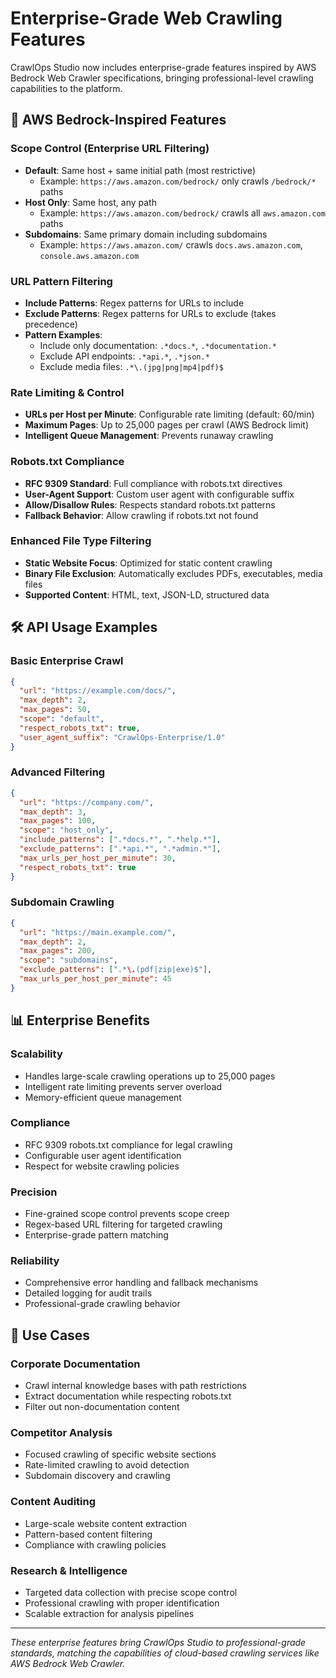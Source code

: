# Enterprise-Grade Web Crawling Features

CrawlOps Studio now includes enterprise-grade features inspired by AWS Bedrock Web Crawler specifications, bringing professional-level crawling capabilities to the platform.

## 🏢 AWS Bedrock-Inspired Features

### Scope Control (Enterprise URL Filtering)
- **Default**: Same host + same initial path (most restrictive)
  - Example: `https://aws.amazon.com/bedrock/` only crawls `/bedrock/*` paths
- **Host Only**: Same host, any path 
  - Example: `https://aws.amazon.com/bedrock/` crawls all `aws.amazon.com` paths
- **Subdomains**: Same primary domain including subdomains
  - Example: `https://aws.amazon.com/` crawls `docs.aws.amazon.com`, `console.aws.amazon.com`

### URL Pattern Filtering
- **Include Patterns**: Regex patterns for URLs to include
- **Exclude Patterns**: Regex patterns for URLs to exclude (takes precedence)
- **Pattern Examples**:
  - Include only documentation: `.*docs.*`, `.*documentation.*`
  - Exclude API endpoints: `.*api.*`, `.*json.*`
  - Exclude media files: `.*\.(jpg|png|mp4|pdf)$`

### Rate Limiting & Control
- **URLs per Host per Minute**: Configurable rate limiting (default: 60/min)
- **Maximum Pages**: Up to 25,000 pages per crawl (AWS Bedrock limit)
- **Intelligent Queue Management**: Prevents runaway crawling

### Robots.txt Compliance
- **RFC 9309 Standard**: Full compliance with robots.txt directives
- **User-Agent Support**: Custom user agent with configurable suffix
- **Allow/Disallow Rules**: Respects standard robots.txt patterns
- **Fallback Behavior**: Allow crawling if robots.txt not found

### Enhanced File Type Filtering
- **Static Website Focus**: Optimized for static content crawling
- **Binary File Exclusion**: Automatically excludes PDFs, executables, media files
- **Supported Content**: HTML, text, JSON-LD, structured data

## 🛠️ API Usage Examples

### Basic Enterprise Crawl
```json
{
  "url": "https://example.com/docs/",
  "max_depth": 2,
  "max_pages": 50,
  "scope": "default",
  "respect_robots_txt": true,
  "user_agent_suffix": "CrawlOps-Enterprise/1.0"
}
```

### Advanced Filtering
```json
{
  "url": "https://company.com/",
  "max_depth": 3,
  "max_pages": 100,
  "scope": "host_only",
  "include_patterns": [".*docs.*", ".*help.*"],
  "exclude_patterns": [".*api.*", ".*admin.*"],
  "max_urls_per_host_per_minute": 30,
  "respect_robots_txt": true
}
```

### Subdomain Crawling
```json
{
  "url": "https://main.example.com/",
  "max_depth": 2,
  "max_pages": 200,
  "scope": "subdomains",
  "exclude_patterns": [".*\.(pdf|zip|exe)$"],
  "max_urls_per_host_per_minute": 45
}
```

## 📊 Enterprise Benefits

### Scalability
- Handles large-scale crawling operations up to 25,000 pages
- Intelligent rate limiting prevents server overload
- Memory-efficient queue management

### Compliance
- RFC 9309 robots.txt compliance for legal crawling
- Configurable user agent identification
- Respect for website crawling policies

### Precision
- Fine-grained scope control prevents scope creep
- Regex-based URL filtering for targeted crawling
- Enterprise-grade pattern matching

### Reliability
- Comprehensive error handling and fallback mechanisms
- Detailed logging for audit trails
- Professional-grade crawling behavior

## 🚀 Use Cases

### Corporate Documentation
- Crawl internal knowledge bases with path restrictions
- Extract documentation while respecting robots.txt
- Filter out non-documentation content

### Competitor Analysis
- Focused crawling of specific website sections
- Rate-limited crawling to avoid detection
- Subdomain discovery and crawling

### Content Auditing
- Large-scale website content extraction
- Pattern-based content filtering
- Compliance with crawling policies

### Research & Intelligence
- Targeted data collection with precise scope control
- Professional crawling with proper identification
- Scalable extraction for analysis pipelines

---

*These enterprise features bring CrawlOps Studio to professional-grade standards, matching the capabilities of cloud-based crawling services like AWS Bedrock Web Crawler.*